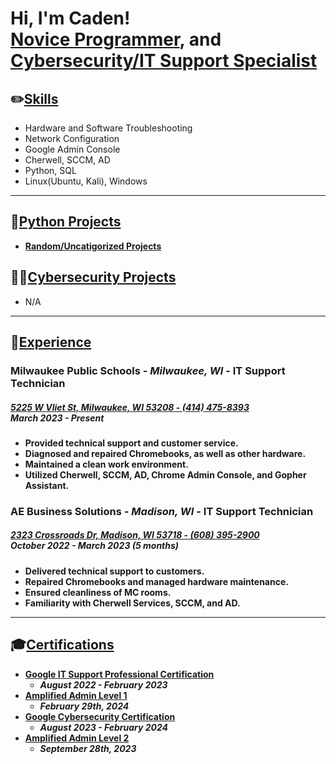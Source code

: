 Hi, I'm Caden!\
[Novice Programmer](https://github.com/cadenwilliamson), and [Cybersecurity/IT Support Specialist](https://www.linkedin.com/in/caden-williamson)
================================================================

## ✏️<u>Skills</u>
  - Hardware and Software Troubleshooting
  - Network Configuration
  - Google Admin Console
  - Cherwell, SCCM, AD
  - Python, SQL
  - Linux(Ubuntu, Kali), Windows

---

## 🐍<u>Python Projects</u>
- **[Random/Uncatigorized Projects](https://github.com/cadenwilliamson/hello-world)**

## 👨‍💻<u>Cybersecurity Projects</u>
- N/A

---

## 🏢<u>Experience</u>

### <b>Milwaukee Public Schools - *Milwaukee, WI* - IT Support Technician
##### [5225 W Vliet St, Milwaukee, WI 53208 - (414) 475-8393](https://shorturl.at/gRZLN) <br/> March 2023 - Present
  - Provided technical support and customer service.
  - Diagnosed and repaired Chromebooks, as well as other hardware.
  - Maintained a clean work environment.
  - Utilized Cherwell, SCCM, AD, Chrome Admin Console, and Gopher Assistant.

### <b>AE Business Solutions - *Madison, WI* - IT Support Technician
##### [2323 Crossroads Dr, Madison, WI 53718 - (608) 395-2900](https://shorturl.at/g0YXI) <br/> October 2022 - March 2023 (5 months)
  - Delivered technical support to customers.
  - Repaired Chromebooks and managed hardware maintenance.
  - Ensured cleanliness of MC rooms.
  - Familiarity with Cherwell Services, SCCM, and AD.

---

## 🎓<u>Certifications</u>

  - **[Google IT Support Professional Certification](https://coursera.org/share/6da63dddb107e55eb2dee80dc6a10677)**
    - *August 2022 - February 2023*
  - **[Amplified Admin Level 1](https://www.credential.net/2044467b-d3da-4fd7-9f4a-8943f10c9425)**
    - *February 29th, 2024*
  - **[Google Cybersecurity Certification](https://coursera.org/share/6b7de2b649cd3d3210c5e8e83cd4a660)**
    - *August 2023 - February 2024*
  - **[Amplified Admin Level 2](https://amplifiedit.docebosaas.com/learn)**
    - *September 28th, 2023*
